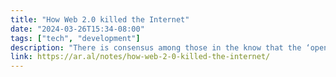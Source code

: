 ```yaml
---
title: "How Web 2.0 killed the Internet"
date: "2024-03-26T15:34-08:00"
tags: ["tech", "development"]
description: "There is consensus among those in the know that the ‘open web’ — in fact, the Internet itself — is dead."
link: https://ar.al/notes/how-web-2-0-killed-the-internet/
---
```

